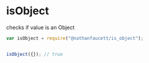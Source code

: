 isObject
=======

checks if value is an Object

```javascript
var isObject = require("@nathanfaucett/is_object");


isObject({}); // true
```
